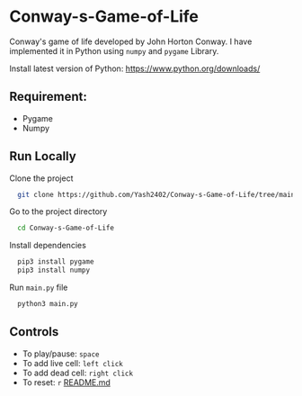 
# Conway-s-Game-of-Life
Conway's game of life developed by John Horton Conway.
I have implemented it in Python using ```numpy``` and ```pygame``` Library.

Install latest version of Python: https://www.python.org/downloads/

## Requirement:
 - Pygame
 - Numpy
 
## Run Locally

Clone the project

```bash
  git clone https://github.com/Yash2402/Conway-s-Game-of-Life/tree/main
```

Go to the project directory

```bash
  cd Conway-s-Game-of-Life
```

Install dependencies

```bash
  pip3 install pygame
  pip3 install numpy
```

Run ```main.py``` file

```bash
  python3 main.py
```


## Controls
- To play/pause: ```space```
- To add live cell: ```left click```
- To add dead cell: ```right click```
- To reset: ```r```
[README.md](https://github.com/Yash2402/Conway-s-Game-of-Life/files/12136794/README.md)
